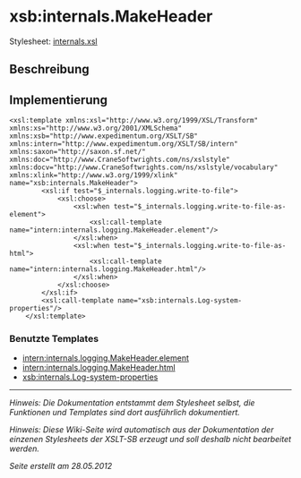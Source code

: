 # xsb:internals.MakeHeader #

Stylesheet: [internals.xsl](http://code.google.com/p/xslt-sb/source/browse/trunk/xslt-sb/internals.xsl)

## Beschreibung ##
## Implementierung ##
```
<xsl:template xmlns:xsl="http://www.w3.org/1999/XSL/Transform" xmlns:xs="http://www.w3.org/2001/XMLSchema" xmlns:xsb="http://www.expedimentum.org/XSLT/SB" xmlns:intern="http://www.expedimentum.org/XSLT/SB/intern" xmlns:saxon="http://saxon.sf.net/" xmlns:doc="http://www.CraneSoftwrights.com/ns/xslstyle" xmlns:docv="http://www.CraneSoftwrights.com/ns/xslstyle/vocabulary" xmlns:xlink="http://www.w3.org/1999/xlink" name="xsb:internals.MakeHeader">
		<xsl:if test="$_internals.logging.write-to-file">
			<xsl:choose>
				<xsl:when test="$_internals.logging.write-to-file-as-element">
					<xsl:call-template name="intern:internals.logging.MakeHeader.element"/>
				</xsl:when>
				<xsl:when test="$_internals.logging.write-to-file-as-html">
					<xsl:call-template name="intern:internals.logging.MakeHeader.html"/>
				</xsl:when>
			</xsl:choose>
		</xsl:if>
		<xsl:call-template name="xsb:internals.Log-system-properties"/>
	</xsl:template>
```

### Benutzte Templates ###
  * [intern:internals.logging.MakeHeader.element](intern_internals_logging_MakeHeader_element.md)
  * [intern:internals.logging.MakeHeader.html](intern_internals_logging_MakeHeader_html.md)
  * [xsb:internals.Log-system-properties](xsb_internals_Log_system_properties.md)


---


_Hinweis: Die Dokumentation entstammt dem Stylesheet selbst, die Funktionen und Templates sind dort ausführlich dokumentiert._

_Hinweis: Diese Wiki-Seite wird automatisch aus der Dokumentation der einzenen Stylesheets der XSLT-SB erzeugt und soll deshalb nicht bearbeitet werden._

_Seite erstellt am 28.05.2012_
